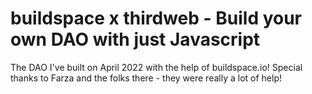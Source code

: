 # buildspace x thirdweb - Build your own DAO with just Javascript

The DAO I've built on April 2022 with the help of buildspace.io! Special thanks to Farza and the folks there - they were really a lot of help!
